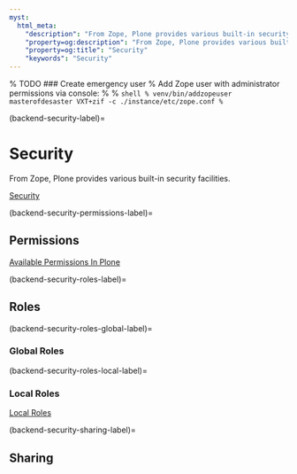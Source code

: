 ```yaml
---
myst:
  html_meta:
    "description": "From Zope, Plone provides various built-in security facilities."
    "property=og:description": "From Zope, Plone provides various built-in security facilities."
    "property=og:title": "Security"
    "keywords": "Security"
---
```


% TODO ### Create emergency user
% Add Zope user with administrator permissions via console:
% 
% ```shell
% venv/bin/addzopeuser masterofdesaster VXT+zif -c ./instance/etc/zope.conf
% ```

(backend-security-label)=

# Security

From Zope, Plone provides various built-in security facilities.

[Security](https://5.docs.plone.org/develop/plone/security)


(backend-security-permissions-label)=

## Permissions

[Available Permissions In Plone](https://5.docs.plone.org/develop/plone/security/permission_lists)


(backend-security-roles-label)=

## Roles


(backend-security-roles-global-label)=

### Global Roles


(backend-security-roles-local-label)=

### Local Roles

[Local Roles](https://5.docs.plone.org/develop/plone/security/local_roles.html)


(backend-security-sharing-label)=

## Sharing

